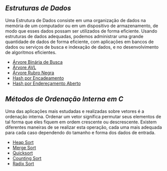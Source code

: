 ## *Estruturas de Dados*

Uma Estrutura de Dados consiste em uma organização de dados na memória de um computador 
ou em um dispositivo de armazenamento, de modo que esses dados possam ser utilizados de 
forma eficiente. Usando estruturas de dados adequadas, podemos administrar uma grande 
quantidade de dados de forma eficiente, com aplicações em bancos de dados ou serviços de 
busca e indexação de dados, e no desenvolvimento de algoritmos eficientes.

  * [Árvore Binária de Busca](Estrutura-de-Dados/Arvores/ABB)
  * [Árvore AVL](Estrutura-de-Dados/Arvores/AVL)
  * [Árvore Rubro Negra](Estrutura-de-Dados/Arvores/Rubro-Negra)
  * [Hash por Encadeamento](Estrutura-de-Dados/Hashing/Encadeamento)
  * [Hash por Endereçamento Aberto](Estrutura-de-Dados/Hashing/Enderecamento-Aberto)


## *Métodos de Ordenação Interna em C*

Uma das aplicações mais estudadas e realizadas sobre vetores é a ordenação interna.
Ordenar um vetor significa permutar seus elementos de tal forma que eles fiquem em 
ordem crescente ou descrescente. Existem diferentes maneiras de se realizar esta
operação, cada uma mais adequada para cada caso dependendo do tamanho e forma dos 
dados de entrada.

  * [Heap Sort](Ordenacao-Interna/heap-sort)
  * [Merge Sort](Ordenacao-Interna/mergesort)
  * [Quicksort](Ordenacao-Interna/quicksort) 
  * [Counting Sort](Ordenacao-Interna/couting-sort)
  * [Radix Sort](Ordenacao-Interna/radix-sort)

  